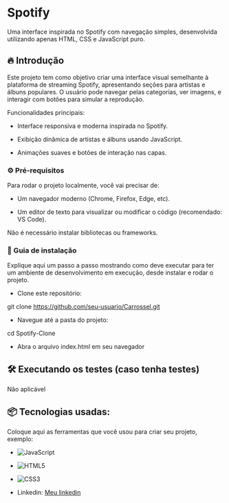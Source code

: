 # Spotify

Uma interface inspirada no Spotify com navegação simples, desenvolvida utilizando apenas HTML, CSS e JavaScript puro.

## 🔥 Introdução

Este projeto tem como objetivo criar uma interface visual semelhante à plataforma de streaming Spotify, apresentando seções para artistas e álbuns populares.
O usuário pode navegar pelas categorias, ver imagens, e interagir com botões para simular a reprodução.

Funcionalidades principais:

* Interface responsiva e moderna inspirada no Spotify.

* Exibição dinâmica de artistas e álbuns usando JavaScript.

* Animações suaves e botões de interação nas capas.
### ⚙️ Pré-requisitos

Para rodar o projeto localmente, você vai precisar de:

* Um navegador moderno (Chrome, Firefox, Edge, etc).

* Um editor de texto para visualizar ou modificar o código (recomendado: VS Code).

Não é necessário instalar bibliotecas ou frameworks.

### 🔨 Guia de instalação

Explique aqui um passo a passo mostrando como deve executar para ter um ambiente de desenvolvimento em execução, desde instalar e rodar o projeto.

* Clone este repositório:

git clone https://github.com/seu-usuario/Carrossel.git

* Navegue até a pasta do projeto:

cd Spotify-Clone

* Abra o arquivo index.html em seu navegador


## 🛠️ Executando os testes (caso tenha testes)

Não aplicável

## 📦 Tecnologias usadas:

Coloque aqui as ferramentas que você usou para criar seu projeto, exemplo:

* ![JavaScript](https://img.shields.io/badge/javascript-%23323330.svg?style=for-the-badge&logo=javascript&logoColor=%23F7DF1E)
* ![HTML5](https://img.shields.io/badge/html5-%23E34F26.svg?style=for-the-badge&logo=html5&logoColor=white)
* ![CSS3](https://img.shields.io/badge/css3-%231572B6.svg?style=for-the-badge&logo=css3&logoColor=white)


* Linkedin:
[Meu linkedin](https://www.linkedin.com/in/renan-batista/)
